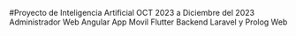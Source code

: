 #Proyecto de Inteligencia Artificial OCT 2023 a Diciembre del 2023
Administrador Web Angular
App Movil Flutter
Backend Laravel y Prolog Web
